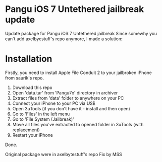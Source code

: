 # Pangu iOS 7 Untethered jailbreak update
Update package for Pangu iOS 7 Untethered jailbreak
Since somewhy you can't add axelbyestuff's repo anymore, I made a solution:

# Installation

Firstly, you need to install Apple File Conduit 2 to your jailbroken iPhone from saurik's repo.

1. Download this repo
2. Open 'data.tar' from 'Pangu7x' directory in archiver
3. Extract files from 'data' folder to anywhere on your PC
4. Connect your iPhone to your PC via USB
5. Open 3uTools (if you don't have it - install and then open)
6. Go to 'Files' in the left menu
7. Go to 'File System (Jailbreak)'
8. Move all files you've extracted to opened folder in 3uTools (with replacement)
9. Restart your iPhone

Done.

Original package were in axelbytestuff's repo
Fix by MSS
